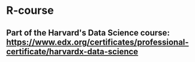 # R-course

## Part of the Harvard's Data Science course: https://www.edx.org/certificates/professional-certificate/harvardx-data-science

